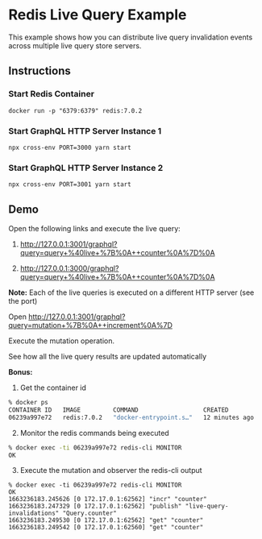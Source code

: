 # Redis Live Query Example

This example shows how you can distribute live query invalidation events across multiple live query store servers.

## Instructions

### Start Redis Container

```
docker run -p "6379:6379" redis:7.0.2
```

### Start GraphQL HTTP Server Instance 1

```
npx cross-env PORT=3000 yarn start
```

### Start GraphQL HTTP Server Instance 2

```
npx cross-env PORT=3001 yarn start
```

## Demo

Open the following links and execute the live query:

1. http://127.0.0.1:3001/graphql?query=query+%40live+%7B%0A++counter%0A%7D%0A

2. http://127.0.0.1:3000/graphql?query=query+%40live+%7B%0A++counter%0A%7D%0A

**Note:** Each of the live queries is executed on a different HTTP server (see the port)

Open http://127.0.0.1:3001/graphql?query=mutation+%7B%0A++increment%0A%7D

Execute the mutation operation.

See how all the live query results are updated automatically

**Bonus:**

1. Get the container id

```bash
% docker ps
CONTAINER ID   IMAGE         COMMAND                  CREATED          STATUS          PORTS                    NAMES
06239a997e72   redis:7.0.2   "docker-entrypoint.s…"   12 minutes ago   Up 12 minutes   0.0.0.0:6379->6379/tcp   gallant_mirzakhani
```

2. Monitor the redis commands being executed

```bash
% docker exec -ti 06239a997e72 redis-cli MONITOR
OK
```

3. Execute the mutation and observer the redis-cli output

```
% docker exec -ti 06239a997e72 redis-cli MONITOR
OK
1663236183.245626 [0 172.17.0.1:62562] "incr" "counter"
1663236183.247329 [0 172.17.0.1:62562] "publish" "live-query-invalidations" "Query.counter"
1663236183.249530 [0 172.17.0.1:62562] "get" "counter"
1663236183.249542 [0 172.17.0.1:62560] "get" "counter"
```
